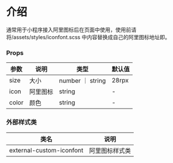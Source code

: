 # 介绍

通常用于小程序接入阿里图标后在页面中使用，使用前请将/assets/styles/iconfont.scss 中内容替换成自己的阿里图标地址即。

### Props

| 参数  | 说明     | 类型             | 默认值 |
| ----- | -------- | ---------------- | ------ |
| size  | 大小     | number ｜ string | 28rpx  |
| icon  | 阿里图标 | string           | -      |
| color | 颜色     | string           | -      |

### 外部样式类

| 类名                     | 说明           |
| ------------------------ | -------------- |
| external-custom-iconfont | 阿里图标样式类 |
